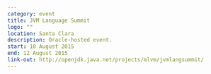 ```yaml
---
category: event
title: JVM Language Summit
logo: ""
location: Santa Clara
description: Oracle-hosted event.
start: 10 August 2015
end: 12 August 2015
link-out: http://openjdk.java.net/projects/mlvm/jvmlangsummit/
---
```

